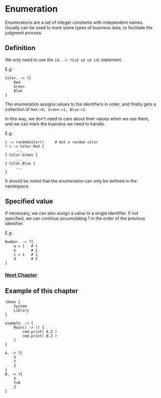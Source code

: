 # Enumeration
Enumerations are a set of integer constants with independent names. Usually can be used to mark some types of business data, to facilitate the judgment process.
## Definition
We only need to use the `id. -> ?{id id id id}` statement.

E.g:
```
Color. -> ?{
    Red
    Green
    Blue
}
```
The enumeration assigns values to the identifiers in order, and finally gets a collection of `Red->0, Green->1, Blue->2`.

In this way, we don't need to care about their values when we use them, and we can mark the business we need to handle.

E.g:
```
c := randomColor()     # Get a random color
? c -> Color.Red {
     ...
} Color.Green {
     ...
} Color.Blue {
     ...
}
```

It should be noted that the enumeration can only be defined in the namespace.
## Specified value
If necessary, we can also assign a value to a single identifier. If not specified, we can continue accumulating 1 in the order of the previous identifier.

E.g:
```
Number. -> ?{
    a = 1   # 1
    b       # 2
    c = 1   # 1
    d       # 2
}
```

### [Next Chapter](check.md)

## Example of this chapter
```
\Demo {
    System
    Library
}

example. -> {
    Main() -> () {
        cmd.print( A.Z )
        cmd.print( B.Z )
    }
}

A. -> ?{
    X 
    Y 
    Z
}
B. -> ?{
    X 
    Y=0 
    Z
}
```